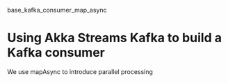 base_kafka_consumer_map_async

# Using Akka Streams Kafka to build a Kafka consumer

We use mapAsync to introduce parallel processing


